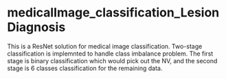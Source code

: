 # medicalImage_classification_LesionDiagnosis
This is a ResNet solution for medical image classification. Two-stage classification is implemnted to handle 
class imbalance problem. The first stage is binary classification which would pick out the NV, and the second 
stage is 6 classes classification for the remaining data.
